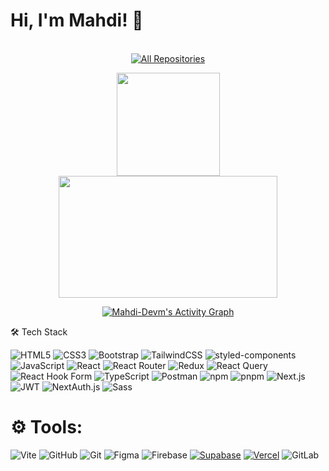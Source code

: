 # Hi, I'm Mahdi! 👋

<div align="center">

  <br>

  <a href="https://github.com/Mahdi-Devm?tab=repositories&sort=stargazers">
    <img alt="All Repositories" title="All Repositories" src="https://custom-icon-badges.demolab.com/badge/-Click%20Here%20For%20All%20My%20Repos-000000?style=for-the-badge&logoColor=white&logo=repo"/>
  </a>
<p align="center">
    <img align="center"  height="165px" src="https://github-readme-stats.vercel.app/api?username=Mahdi-Devm&show_icons=true&hide_border=true&title_color=94b4a4&amp&icon_color=FFFFFF&amp&text_color=FFFFFF&amp&bg_color=000000&count_private=true&include_all_commits=true"/>
    <img align="center" height="195px"  width="350px"  src="https://github-readme-stats.vercel.app/api/top-langs/?username=Mahdi-Devm&text_color=FFFFFF&bg_color=000000&title_color=94b4a4&langs_count=15&layout=compact&hide_border=true" />
</p>

  <a href="https://github.com/ashutosh00710/github-readme-activity-graph">
    <img alt="Mahdi-Devm's Activity Graph" src="https://github-readme-activity-graph.vercel.app/graph/?username=Mahdi-Devm&bg_color=000000&color=94b4a4&line=FFFFFF&point=FFFFFF&hide_border=true" />
  </a>


</div>



🛠️ Tech Stack
   
![HTML5](https://img.shields.io/badge/html5-%23E34F26.svg?style=for-the-badge&logo=html5&logoColor=white)  ![CSS3](https://img.shields.io/badge/css3-%231572B6.svg?style=for-the-badge&logo=css3&logoColor=white)  ![Bootstrap](https://img.shields.io/badge/bootstrap-%238511FA.svg?style=for-the-badge&logo=bootstrap&logoColor=white)  ![TailwindCSS](https://img.shields.io/badge/tailwindcss-%2338B2AC.svg?style=for-the-badge&logo=tailwind-css&logoColor=white)  ![styled-components](https://img.shields.io/badge/styled--components-%23DB7093.svg?style=for-the-badge&logo=styled-components&logoColor=white)  ![JavaScript](https://img.shields.io/badge/javascript-%23323330.svg?style=for-the-badge&logo=javascript&logoColor=%23F7DF1E)  ![React](https://img.shields.io/badge/react-%2320232a.svg?style=for-the-badge&logo=react&logoColor=%2361DAFB)  ![React Router](https://img.shields.io/badge/React_Router-CA4245?style=for-the-badge&logo=react-router&logoColor=white)  ![Redux](https://img.shields.io/badge/redux-%23593d88.svg?style=for-the-badge&logo=redux&logoColor=white)  ![React Query](https://img.shields.io/badge/React_Query-FF4154?style=for-the-badge&logo=react-query&logoColor=white)  ![React Hook Form](https://img.shields.io/badge/React_Hook_Form-EC5990?style=for-the-badge&logo=react-hook-form&logoColor=white)  ![TypeScript](https://img.shields.io/badge/typescript-%23007ACC.svg?style=for-the-badge&logo=typescript&logoColor=white)  ![Postman](https://img.shields.io/badge/Postman-%23FF6C37.svg?style=for-the-badge&logo=postman&logoColor=white)  ![npm](https://img.shields.io/badge/npm-%23CB3837.svg?style=for-the-badge&logo=npm&logoColor=white)  ![pnpm](https://img.shields.io/badge/pnpm-%233A7B7C.svg?style=for-the-badge&logo=pnpm&logoColor=white)  ![Next.js](https://img.shields.io/badge/Next.js-%23000000.svg?style=for-the-badge&logo=next.js&logoColor=white)   ![JWT](https://img.shields.io/badge/JWT-000000?style=for-the-badge&logo=jsonwebtokens&logoColor=white)   ![NextAuth.js](https://img.shields.io/badge/NextAuth.js-3f3f3f?style=for-the-badge&logo=next.js&logoColor=white)
   ![Sass](https://img.shields.io/badge/Sass-%23CC6699.svg?style=for-the-badge&logo=sass&logoColor=white)




# ⚙️ Tools:
![Vite](https://img.shields.io/badge/Vite-%23646CFF.svg?style=for-the-badge&logo=vite&logoColor=white)
![GitHub](https://img.shields.io/badge/github-%23121011.svg?style=for-the-badge&logo=github&logoColor=white) 
![Git](https://img.shields.io/badge/git-%23F05033.svg?style=for-the-badge&logo=git&logoColor=white)
![Figma](https://img.shields.io/badge/figma-%23F24E1E.svg?style=for-the-badge&logo=figma&logoColor=white)
![Firebase](https://img.shields.io/badge/Firebase-%23FFCA28.svg?style=for-the-badge&logo=firebase&logoColor=white)
[![Supabase](https://img.shields.io/badge/Supabase-181717?style=for-the-badge&logo=supabase&logoColor=white)](https://supabase.com/)
[![Vercel](https://img.shields.io/badge/Vercel-000000?style=for-the-badge&logo=vercel&logoColor=white)](https://vercel.com/)
![GitLab](https://img.shields.io/badge/GitLab-FC6D26?style=for-the-badge&logo=gitlab&logoColor=white)






<!-- Proudly created with GPRM ( https://gprm.itsvg.in ) -->
